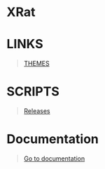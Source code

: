 # XRat

# LINKS
> [THEMES](<https://github.com/UndefinedClear/XRat-themes/tree/main>)
# SCRIPTS
> [Releases](<https://github.com/UndefinedClear/XRat/releases/tag/release>)
# Documentation
> [Go to documentation](<https://avirts-organization.gitbook.io/xrat>)
